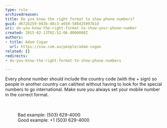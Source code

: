 ```yaml
---
type: rule
archivedreason: 
title: Do you know the right format to show phone numbers?
guid: d672b259-043b-48c3-a650-588d25997b1d
uri: do-you-know-the-right-format-to-show-your-phone-number
created: 2015-02-13T02:52:06.0000000Z
authors:
- title: Adam Cogan
  url: https://ssw.com.au/people/adam-cogan
related: []
redirects:
- do-you-know-the-right-format-to-show-phone-numbers

---
```



<p>Every phone number should include the country code (with the + sign) so people&#160;in another country&#160;can call/text&#160;without having to look for the special numbers to go international. Make sure you always set your mobile number in the correct format.​<br></p>
<br><excerpt class='endintro'></excerpt><br>
<dd class="ssw15-rteElement-FigureBad">​Bad example&#58; (503) 629-4000
   </dd><dd class="ssw15-rteElement-FigureGood">Good example&#58; +1 (503) 629-4000    
   </dd>


